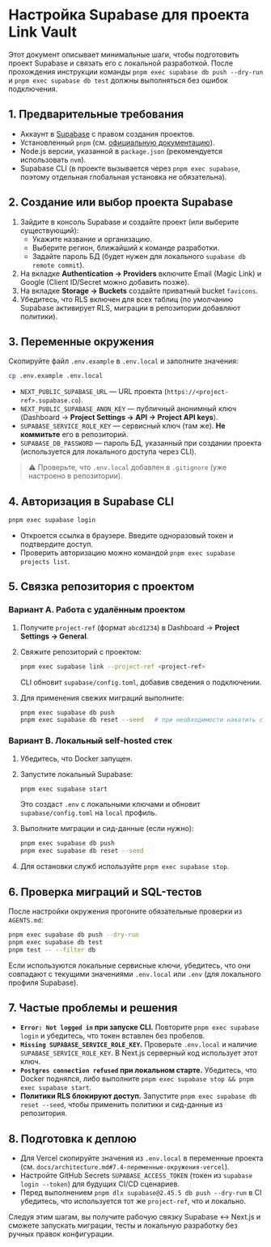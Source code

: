 # Настройка Supabase для проекта Link Vault

Этот документ описывает минимальные шаги, чтобы подготовить проект Supabase и связать его с локальной разработкой. После прохождения инструкции команды `pnpm exec supabase db push --dry-run` и `pnpm exec supabase db test` должны выполняться без ошибок подключения.

## 1. Предварительные требования

- Аккаунт в [Supabase](https://supabase.com/) с правом создания проектов.
- Установленный `pnpm` (см. [официальную документацию](https://pnpm.io/installation)).
- Node.js версии, указанной в `package.json` (рекомендуется использовать `nvm`).
- Supabase CLI (в проекте вызывается через `pnpm exec supabase`, поэтому отдельная глобальная установка не обязательна).

## 2. Создание или выбор проекта Supabase

1. Зайдите в консоль Supabase и создайте проект (или выберите существующий):
   - Укажите название и организацию.
   - Выберите регион, ближайший к команде разработки.
   - Задайте пароль БД (будет нужен для локального `supabase db remote commit`).
2. На вкладке **Authentication → Providers** включите Email (Magic Link) и Google (Client ID/Secret можно добавить позже).
3. На вкладке **Storage → Buckets** создайте приватный bucket `favicons`.
4. Убедитесь, что RLS включен для всех таблиц (по умолчанию Supabase активирует RLS, миграции в репозитории добавляют политики).

## 3. Переменные окружения

Скопируйте файл `.env.example` в `.env.local` и заполните значения:

```bash
cp .env.example .env.local
```

- `NEXT_PUBLIC_SUPABASE_URL` — URL проекта (`https://<project-ref>.supabase.co`).
- `NEXT_PUBLIC_SUPABASE_ANON_KEY` — публичный анонимный ключ (Dashboard → **Project Settings → API → Project API keys**).
- `SUPABASE_SERVICE_ROLE_KEY` — сервисный ключ (там же). **Не коммитьте** его в репозиторий.
- `SUPABASE_DB_PASSWORD` — пароль БД, указанный при создании проекта (используется для локального доступа через CLI).

> ⚠️ Проверьте, что `.env.local` добавлен в `.gitignore` (уже настроено в репозитории).

## 4. Авторизация в Supabase CLI

```bash
pnpm exec supabase login
```

- Откроется ссылка в браузере. Введите одноразовый токен и подтвердите доступ.
- Проверить авторизацию можно командой `pnpm exec supabase projects list`.

## 5. Связка репозитория с проектом

### Вариант A. Работа с удалённым проектом

1. Получите `project-ref` (формат `abcd1234`) в Dashboard → **Project Settings → General**.
2. Свяжите репозиторий с проектом:

   ```bash
   pnpm exec supabase link --project-ref <project-ref>
   ```

   CLI обновит `supabase/config.toml`, добавив сведения о подключении.

3. Для применения свежих миграций выполните:

   ```bash
   pnpm exec supabase db push
   pnpm exec supabase db reset --seed   # при необходимости накатить сид-данные
   ```

### Вариант B. Локальный self-hosted стек

1. Убедитесь, что Docker запущен.
2. Запустите локальный Supabase:

   ```bash
   pnpm exec supabase start
   ```

   Это создаст `.env` с локальными ключами и обновит `supabase/config.toml` на `local` профиль.

3. Выполните миграции и сид-данные (если нужно):

   ```bash
   pnpm exec supabase db push
   pnpm exec supabase db reset --seed
   ```

4. Для остановки служб используйте `pnpm exec supabase stop`.

## 6. Проверка миграций и SQL-тестов

После настройки окружения прогоните обязательные проверки из `AGENTS.md`:

```bash
pnpm exec supabase db push --dry-run
pnpm exec supabase db test
pnpm test -- --filter db
```

Если используются локальные сервисные ключи, убедитесь, что они совпадают с текущими значениями `.env.local` или `.env` (для локального профиля Supabase).

## 7. Частые проблемы и решения

- **`Error: Not logged in` при запуске CLI.** Повторите `pnpm exec supabase login` и убедитесь, что токен вставлен без пробелов.
- **`Missing SUPABASE_SERVICE_ROLE_KEY`.** Проверьте `.env.local` и наличие `SUPABASE_SERVICE_ROLE_KEY`. В Next.js серверный код использует этот ключ.
- **`Postgres connection refused` при локальном старте.** Убедитесь, что Docker поднялся, либо выполните `pnpm exec supabase stop && pnpm exec supabase start`.
- **Политики RLS блокируют доступ.** Запустите `pnpm exec supabase db reset --seed`, чтобы применить политики и сид-данные из репозитория.

## 8. Подготовка к деплою

- Для Vercel скопируйте значения из `.env.local` в переменные проекта (см. `docs/architecture.md#7.4-переменные-окружения-vercel`).
- Настройте GitHub Secrets `SUPABASE_ACCESS_TOKEN` (токен из `supabase login --token`) для будущих CI/CD сценариев.
- Перед выполнением `pnpm dlx supabase@2.45.5 db push --dry-run` в CI убедитесь, что используется тот же `project-ref`, что и локально.

Следуя этим шагам, вы получите рабочую связку Supabase ↔ Next.js и сможете запускать миграции, тесты и локальную разработку без ручных правок конфигурации.
